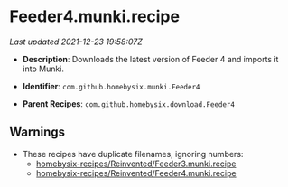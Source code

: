# Feeder4.munki.recipe

_Last updated 2021-12-23 19:58:07Z_

- **Description**: Downloads the latest version of Feeder 4 and imports it into Munki.

- **Identifier**: `com.github.homebysix.munki.Feeder4`

- **Parent Recipes**: `com.github.homebysix.download.Feeder4`

## Warnings

- These recipes have duplicate filenames, ignoring numbers:
    - [homebysix-recipes/Reinvented/Feeder3.munki.recipe](/autopkg-dupe-tracker/homebysix-recipes/Reinvented/Feeder3.munki.recipe)
    - [homebysix-recipes/Reinvented/Feeder4.munki.recipe](/autopkg-dupe-tracker/homebysix-recipes/Reinvented/Feeder4.munki.recipe)